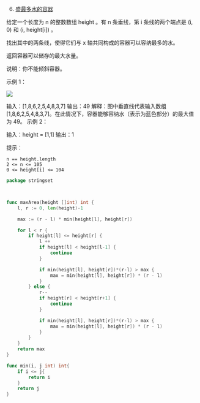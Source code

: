6. [盛最多水的容器](https://leetcode.cn/problems/container-with-most-water)

给定一个长度为 n 的整数数组 height 。有 n 条垂线，第 i 条线的两个端点是 (i, 0) 和 (i, height[i]) 。

找出其中的两条线，使得它们与 x 轴共同构成的容器可以容纳最多的水。

返回容器可以储存的最大水量。

说明：你不能倾斜容器。

示例 1：

![](https://aliyun-lc-upload.oss-cn-hangzhou.aliyuncs.com/aliyun-lc-upload/uploads/2018/07/25/question_11.jpg)

输入：[1,8,6,2,5,4,8,3,7]
输出：49 
解释：图中垂直线代表输入数组 [1,8,6,2,5,4,8,3,7]。在此情况下，容器能够容纳水（表示为蓝色部分）的最大值为 49。
示例 2：

输入：height = [1,1]
输出：1

提示：

```
n == height.length
2 <= n <= 105
0 <= height[i] <= 104
```





```go
package stringset



func maxArea(height []int) int {
	l, r := 0, len(height)-1

	max := (r - l) * min(height[l], height[r])

	for l < r {
		if height[l] <= height[r] {
			l ++
			if height[l] < height[l-1] {
				continue
			}

			if min(height[l], height[r])*(r-l) > max {
				max = min(height[l], height[r]) * (r - l)
			}
		} else {
			r--
			if height[r] < height[r+1] {
				continue
			}

			if min(height[l], height[r])*(r-l) > max {
				max = min(height[l], height[r]) * (r - l)
			}
		}
	}
	return max
}

func min(i, j int) int{
	if i <= j{
		return i
	}
	return j
}

```

